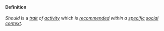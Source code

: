 #### Definition

*Should* is a *[trait](https://github.com/gcassel/Modular-Organization-Terminology/blob/master/terms/trait.md) of [activity](https://github.com/gcassel/Modular-Organization-Terminology/blob/master/terms/activity.md)* which *is [recommended](https://github.com/gcassel/Modular-Organization-Terminology/blob/master/terms/recommend.md) within a [specific](https://github.com/gcassel/Modular-Organization-Terminology/blob/master/terms/specific) [social](https://github.com/gcassel/Modular-Organization-Terminology/blob/master/terms/social.md) [context](https://github.com/gcassel/Modular-Organization-Terminology/blob/master/terms/context.md)*.
